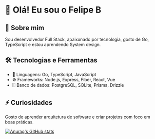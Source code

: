 # 👋 Olá! Eu sou o Felipe B

## 🚀 Sobre mim
Sou desenvolvedor Full Stack, apaixonado por tecnologia, gosto de Go, TypeScript e estou aprendendo System design.

## 🛠️ Tecnologias e Ferramentas
- 🚩 Linguagens: Go, TypeScript, JavaScript
- ⚙️ Frameworks: Node.js, Express, Fiber, React, Vue
- 🗄️ Banco de dados: PostgreSQL, SQLite, Prisma, Drizzle


## ⚡ Curiosidades
Gosto de aprender arquitetura de software e criar projetos com foco em boas práticas.

[![Anurag's GitHub stats](https://github-readme-stats.vercel.app/api?username=felipebrgs1)](https://github.com/felipebrgs1/github-readme-stats)